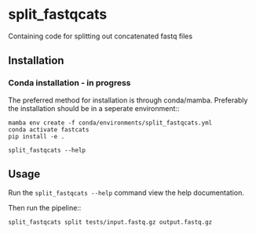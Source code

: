 # split_fastqcats
Containing code for splitting out concatenated fastq files


## Installation

### Conda installation - **in progress**

The preferred method for installation is through conda/mamba.  Preferably the
installation should be in a seperate environment::

    mamba env create -f conda/environments/split_fastqcats.yml
    conda activate fastcats
    pip install -e .

    split_fastqcats --help

## Usage

Run the ``split_fastqcats --help`` command view the help documentation.


Then run the pipeline::

    split_fastqcats split tests/input.fastq.gz output.fastq.gz
